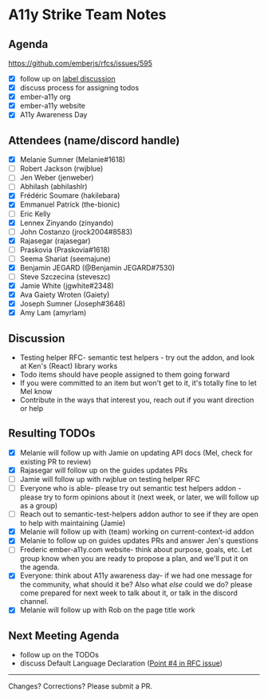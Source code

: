 # A11y Strike Team Notes

## Agenda
https://github.com/emberjs/rfcs/issues/595
- [x] follow up on [label discussion](https://github.com/ember-a11y/core-notes/blob/ember-a11y/ember-a11y/2020-03/march-25.md)
- [x] discuss process for assigning todos
- [x] ember-a11y org
- [x] ember-a11y website
- [x] A11y Awareness Day

## Attendees (name/discord handle)

- [x] Melanie Sumner (Melanie#1618)
- [ ] Robert Jackson (rwjblue)
- [ ] Jen Weber	(jenweber)
- [ ] Abhilash (abhilashlr)
- [x] Frédéric Soumare	(hakilebara)
- [x] Emmanuel Patrick	(the-bionic)
- [ ] Eric Kelly
- [x] Lennex Zinyando	(zinyando)
- [ ] John Costanzo	(jrock2004#8583)
- [x] Rajasegar	(rajasegar)
- [ ] Praskovia	(Praskovia#1618)
- [ ] Seema Shariat	(seemajune)
- [x] Benjamin JEGARD	(@Benjamin JEGARD#7530) 
- [ ] Steve Szczecina	(steveszc)
- [x] Jamie White	(jgwhite#2348)
- [x] Ava Gaiety Wroten (Gaiety) 
- [x] Joseph Sumner	(Joseph#3648)
- [x] Amy Lam (amyrlam) 

## Discussion
- Testing helper RFC- semantic test helpers - try out the addon, and look at Ken's (React) library works
- Todo items should have people assigned to them going forward
- If you were committed to an item but won't get to it, it's totally fine to let Mel know 
- Contribute in the ways that interest you, reach out if you want direction or help

## Resulting TODOs
- [x] Melanie will follow up with Jamie on updating API docs (Mel, check for existing PR to review)
- [x] Rajasegar will follow up on the guides updates PRs
- [ ] Jamie will follow up with rwjblue on testing helper RFC
- [ ] Everyone who is able- please try out semantic test helpers addon - please try to form opinions about it (next week, or later, we will follow up as a group)
- [ ] Reach out to semantic-test-helpers addon author to see if they are open to help with maintaining (Jamie)
- [x] Melanie will follow up with (team) working on current-context-id addon
- [x] Melanie to follow up on guides updates PRs and answer Jen's questions
- [ ] Frederic ember-a11y.com website- think about purpose, goals, etc. Let group know when you are ready to propose a plan, and we'll put it on the agenda. 
- [x] Everyone: think about A11y awareness day- if we had one message for the community, what should it be? Also what _else_ could we do? please come prepared for next week to talk about it, or talk in the discord channel.
- [x] Melanie will follow up with Rob on the page title work

## Next Meeting Agenda
- follow up on the TODOs
- discuss Default Language Declaration ([Point #4 in RFC issue](https://github.com/emberjs/rfcs/issues/595))

------------------------------------------------
Changes? Corrections? Please submit a PR. 
